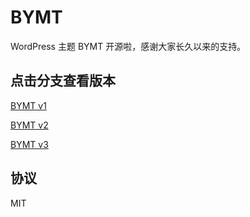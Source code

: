 # BYMT
WordPress 主题 BYMT 开源啦，感谢大家长久以来的支持。

## 点击分支查看版本

[BYMT v1](https://github.com/maicong/BYMT/tree/v1)

[BYMT v2](https://github.com/maicong/BYMT/tree/v2)

[BYMT v3](https://github.com/maicong/BYMT/tree/v3)

## 协议

MIT
